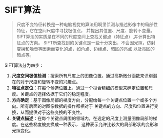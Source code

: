 # SIFT算法
> 尺度不变特征转换是一种电脑视觉的算法用啊里侦测与描述影像中的局部性特征，它在空间尺度中寻找极值点，
并提出其位置、尺度、旋转不变量。SIFT算法的实质是在不同的尺度空间上查找关键点（特征点）,并计算出特征点的方向。
SIFT所查找到的关键点是一些十分突出，不会因光照，仿射变换和噪音等因素而变化的点，如角点、边缘点、暗区的亮点
以及亮区的暗点等。  

SIFT算法分为四步：  
1. **尺度空间极值检测**：搜索所有尺度上的图像位置。通过高斯微分函数来识别潜在的对于尺度和旋转不变的兴趣点。
2. **特征点定位**：在每个候选位置上，通过一个拟合精细的模型来确定位置和尺度。关键点的选择依据于它们的稳定程度。  
3. **方向确定**：基于图像局部的梯度方向，分配给每一个关键点位置一个或多个方向。所有后面的对图像数据的操作都相对于
关键点的方向、尺度和位置进行变换，从而提供对于这些变换的不变性。
4. **关键点描述**：在每个关键点周围的领域内，在选定的尺度上测量图像局部的梯度。在这些梯度被变换成一种表示，
这种表示允许比较大的局部形状的变形和光照变化。